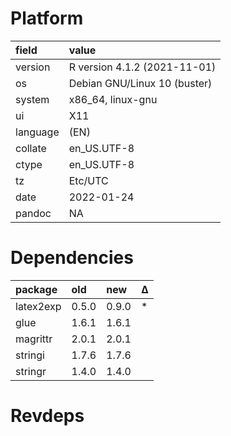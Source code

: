 # Platform

|field    |value                        |
|:--------|:----------------------------|
|version  |R version 4.1.2 (2021-11-01) |
|os       |Debian GNU/Linux 10 (buster) |
|system   |x86_64, linux-gnu            |
|ui       |X11                          |
|language |(EN)                         |
|collate  |en_US.UTF-8                  |
|ctype    |en_US.UTF-8                  |
|tz       |Etc/UTC                      |
|date     |2022-01-24                   |
|pandoc   |NA                           |

# Dependencies

|package   |old   |new   |Δ  |
|:---------|:-----|:-----|:--|
|latex2exp |0.5.0 |0.9.0 |*  |
|glue      |1.6.1 |1.6.1 |   |
|magrittr  |2.0.1 |2.0.1 |   |
|stringi   |1.7.6 |1.7.6 |   |
|stringr   |1.4.0 |1.4.0 |   |

# Revdeps

